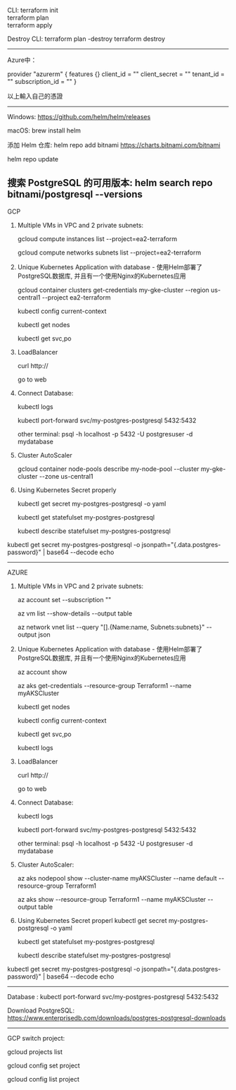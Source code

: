 CLI:
terraform init   
terraform plan   
terraform apply  

Destroy CLI:
terraform plan -destroy
terraform destroy



-------------------------------------------------------
Azure中：

provider "azurerm" {
  features {}
  client_id       = ""
  client_secret   = ""
  tenant_id       = ""
  subscription_id = ""
}

以上輸入自己的憑證

--------------------------------------------------------
Windows:
https://github.com/helm/helm/releases

macOS:
brew install helm


添加 Helm 仓库:
helm repo add bitnami https://charts.bitnami.com/bitnami

helm repo update

搜索 PostgreSQL 的可用版本:
helm search repo bitnami/postgresql --versions
--------------------------------------------------------

GCP

1.  Multiple VMs in VPC and 2 private subnets:  

    gcloud compute instances list --project=ea2-terraform

    gcloud compute networks subnets list --project=ea2-terraform


2. Unique Kubernetes Application with database - 使用Helm部署了PostgreSQL数据库, 并且有一个使用Nginx的Kubernetes应用

    gcloud container clusters get-credentials my-gke-cluster --region us-central1 --project ea2-terraform

    kubectl config current-context

    kubectl get nodes

    kubectl get svc,po

3. LoadBalancer

    curl http://<EXTERNAL-IP>

    go to web


4. Connect Database:

    kubectl logs <POD-NAME>


    kubectl port-forward svc/my-postgres-postgresql 5432:5432

    other terminal:
    psql -h localhost -p 5432 -U postgresuser -d mydatabase


5. Cluster AutoScaler

    gcloud container node-pools describe my-node-pool --cluster my-gke-cluster --zone us-central1


6. Using Kubernetes Secret properly

    kubectl get secret my-postgres-postgresql -o yaml

    kubectl get statefulset my-postgres-postgresql

    kubectl describe statefulset my-postgres-postgresql


kubectl get secret my-postgres-postgresql -o jsonpath="{.data.postgres-password}" | base64 --decode
echo

--------------------------------------------------------

AZURE

1. Multiple VMs in VPC and 2 private subnets:  

    az account set --subscription "<subscription id>"

    az vm list --show-details --output table

    az network vnet list --query "[].{Name:name, Subnets:subnets}" --output json


2. Unique Kubernetes Application with database - 使用Helm部署了PostgreSQL数据库, 并且有一个使用Nginx的Kubernetes应用

    az account show

    az aks get-credentials --resource-group Terraform1 --name myAKSCluster

    kubectl get nodes

    kubectl config current-context

    kubectl get svc,po


    kubectl logs <POD-NAME>

3. LoadBalancer

    curl http://<EXTERNAL-IP>

    go to web


4. Connect Database:

    kubectl logs <POD-NAME>


    kubectl port-forward svc/my-postgres-postgresql 5432:5432

    other terminal:
    psql -h localhost -p 5432 -U postgresuser -d mydatabase


5. Cluster AutoScaler:

    az aks nodepool show --cluster-name myAKSCluster --name default --resource-group Terraform1

    az aks show --resource-group Terraform1 --name myAKSCluster --output table


6. Using Kubernetes Secret properl
    kubectl get secret my-postgres-postgresql -o yaml

    kubectl get statefulset my-postgres-postgresql

    kubectl describe statefulset my-postgres-postgresql

kubectl get secret my-postgres-postgresql -o jsonpath="{.data.postgres-password}" | base64 --decode
echo



-------------------------------------------------------------------
Database :
kubectl port-forward svc/my-postgres-postgresql 5432:5432

Download PostgreSQL:
https://www.enterprisedb.com/downloads/postgres-postgresql-downloads

----------------------------------------


GCP switch project:

gcloud projects list

gcloud config set project <another-project-id>

gcloud config list project






